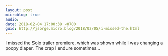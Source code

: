 ```yaml
---
layout: post
microblog: true
audio: 
date: 2018-02-04 17:00:38 -0700
guid: http://jsorge.micro.blog/2018/02/05/i-missed-the.html
---
```

I missed the Solo trailer premiere, which was shown while I was changing a poopy diaper. The crap I endure sometimes...
